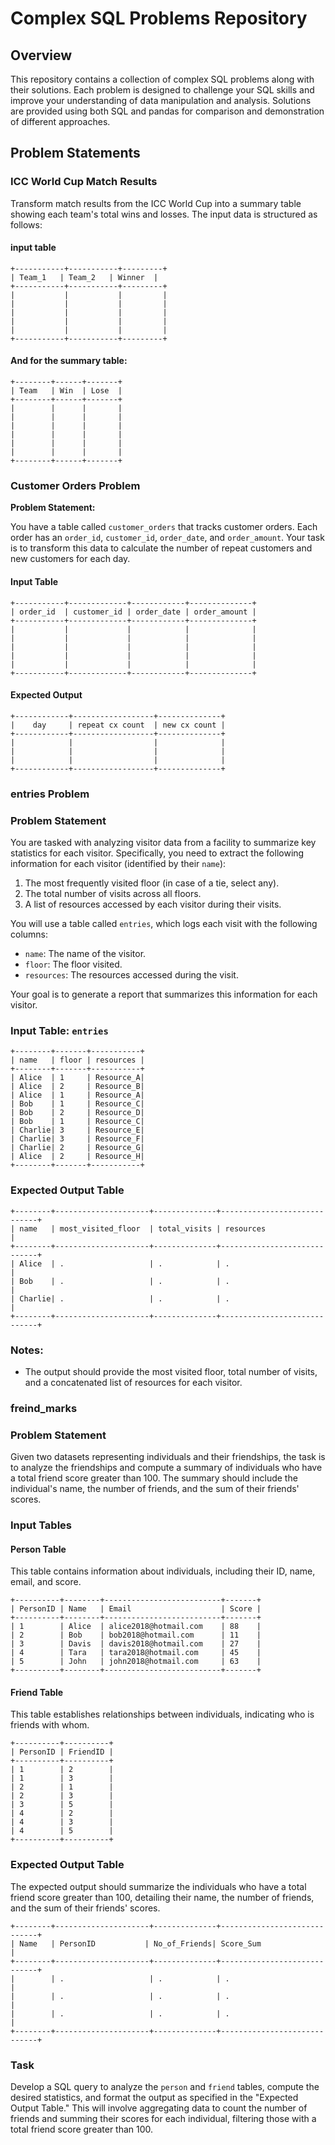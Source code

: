 # Complex SQL Problems Repository

## Overview

This repository contains a collection of complex SQL problems along with their solutions. Each problem is designed to challenge your SQL skills and improve your understanding of data manipulation and analysis. Solutions are provided using both SQL and pandas for comparison and demonstration of different approaches.

## Problem Statements

### ICC World Cup Match Results

Transform match results from the ICC World Cup into a summary table showing each team's total wins and losses. The input data is structured as follows:

#### input table

``` 
+-----------+-----------+---------+
| Team_1   | Team_2   | Winner  |
+-----------+-----------+---------+
|           |           |         |
|           |           |         |
|           |           |         |
|           |           |         |
|           |           |         |
+-----------+-----------+---------+
```

#### And for the summary table:

```
+--------+------+-------+
| Team   | Win  | Lose  |
+--------+------+-------+
|        |      |       |
|        |      |       |
|        |      |       |
|        |      |       |
|        |      |       |
|        |      |       |
+--------+------+-------+
```



### Customer Orders Problem

**Problem Statement:**

You have a table called `customer_orders` that tracks customer orders. Each order has an `order_id`, `customer_id`, `order_date`, and `order_amount`. Your task is to transform this data to calculate the number of repeat customers and new customers for each day.

#### Input Table

```
+-----------+-------------+------------+--------------+
| order_id  | customer_id | order_date | order_amount |
+-----------+-------------+------------+--------------+
|           |             |            |              |
|           |             |            |              |
|           |             |            |              |
|           |             |            |              |
|           |             |            |              |
+-----------+-------------+------------+--------------+
```

#### Expected Output

```
+------------+------------------+--------------+
|    day     | repeat cx count  | new cx count |
+------------+------------------+--------------+
|            |                  |              |
|            |                  |              |
|            |                  |              |
+------------+------------------+--------------+
```


### entries Problem


### Problem Statement

You are tasked with analyzing visitor data from a facility to summarize key statistics for each visitor. Specifically, you need to extract the following information for each visitor (identified by their `name`):

1. The most frequently visited floor (in case of a tie, select any).
2. The total number of visits across all floors.
3. A list of resources accessed by each visitor during their visits.

You will use a table called `entries`, which logs each visit with the following columns:
- `name`: The name of the visitor.
- `floor`: The floor visited.
- `resources`: The resources accessed during the visit.

Your goal is to generate a report that summarizes this information for each visitor.

### Input Table: `entries`

```
+--------+-------+-----------+
| name   | floor | resources |
+--------+-------+-----------+
| Alice  | 1     | Resource_A|
| Alice  | 2     | Resource_B|
| Alice  | 1     | Resource_A|
| Bob    | 1     | Resource_C|
| Bob    | 2     | Resource_D|
| Bob    | 1     | Resource_C|
| Charlie| 3     | Resource_E|
| Charlie| 3     | Resource_F|
| Charlie| 2     | Resource_G|
| Alice  | 2     | Resource_H|
+--------+-------+-----------+
```

### Expected Output Table

```
+--------+---------------------+--------------+-----------------------------+
| name   | most_visited_floor  | total_visits | resources                   |
+--------+---------------------+--------------+-----------------------------+
| Alice  | .                   | .            | .                           |
| Bob    | .                   | .            | .                           |
| Charlie| .                   | .            | .                           |
+--------+---------------------+--------------+-----------------------------+
```

### Notes:
- The output should provide the most visited floor, total number of visits, and a concatenated list of resources for each visitor.



### freind_marks

### Problem Statement

Given two datasets representing individuals and their friendships, the task is to analyze the friendships and compute a summary of individuals who have a total friend score greater than 100. The summary should include the individual's name, the number of friends, and the sum of their friends' scores.

### Input Tables

#### Person Table

This table contains information about individuals, including their ID, name, email, and score.

```
+----------+--------+--------------------------+-------+
| PersonID | Name   | Email                    | Score |
+----------+--------+--------------------------+-------+
| 1        | Alice  | alice2018@hotmail.com    | 88    |
| 2        | Bob    | bob2018@hotmail.com      | 11    |
| 3        | Davis  | davis2018@hotmail.com    | 27    |
| 4        | Tara   | tara2018@hotmail.com     | 45    |
| 5        | John   | john2018@hotmail.com     | 63    |
+----------+--------+--------------------------+-------+
```

#### Friend Table

This table establishes relationships between individuals, indicating who is friends with whom.

```
+----------+----------+
| PersonID | FriendID |
+----------+----------+
| 1        | 2        |
| 1        | 3        |
| 2        | 1        |
| 2        | 3        |
| 3        | 5        |
| 4        | 2        |
| 4        | 3        |
| 4        | 5        |
+----------+----------+
```

### Expected Output Table

The expected output should summarize the individuals who have a total friend score greater than 100, detailing their name, the number of friends, and the sum of their friends' scores.

```
+--------+---------------------+--------------+-----------------------------+
| Name   | PersonID           | No_of_Friends| Score_Sum                   |
+--------+---------------------+--------------+-----------------------------+
|        | .                   | .            | .                           |
|        | .                   | .            | .                           |
|        | .                   | .            | .                           |
+--------+---------------------+--------------+-----------------------------+
```

### Task

Develop a SQL query to analyze the `person` and `friend` tables, compute the desired statistics, and format the output as specified in the "Expected Output Table." This will involve aggregating data to count the number of friends and summing their scores for each individual, filtering those with a total friend score greater than 100.